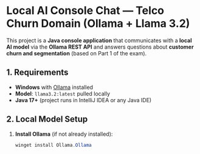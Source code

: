 # Local AI Console Chat — Telco Churn Domain (Ollama + Llama 3.2)

This project is a **Java console application** that communicates with a **local AI model** via the **Ollama REST API** and answers questions about **customer churn and segmentation** (based on Part 1 of the exam).

## 1. Requirements

- **Windows** with [Ollama](https://ollama.com) installed
- **Model**: `llama3.2:latest` pulled locally
- **Java 17+** (project runs in IntelliJ IDEA or any Java IDE)

## 2. Local Model Setup

1. **Install Ollama** (if not already installed):  
   ```powershell
   winget install Ollama.Ollama
   ```
